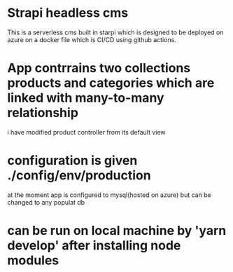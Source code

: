# Strapi headless cms

This is a serverless cms built in starpi which is designed to be deployed on azure on a docker file which is CI/CD using github actions.
# App contrrains two collections products and categories which are linked with many-to-many relationship

i have modified product controller from its default view

# configuration is given ./config/env/production

at the moment app is configured to mysql(hosted on azure) but can be changed to any populat db

# can be run on local machine by 'yarn develop'  after installing node modules
